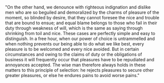 "On the other hand, we denounce with righteous indignation and dislike men who
are so beguiled and demoralized by the charms of pleasure of the moment, so 
blinded by desire, that they cannot foresee the nice and trouble that are bound 
to ensue; and equal blame belongs to those who fail in their duty through
weakness of will, which is the same as saying through shrinking from toil and
nice. These cases are perfectly simple and easy to distinguish. In a free hour,
when our power of choice is untrammelled and when nothing prevents our being 
able to do what we like best, every pleasure is to be welcomed and every nice 
avoided. But in certain circumstances and owing to the claims of duty or the
obligations of business it will frequently occur that pleasures have to be 
repudiated and annoyances accepted. The wise man therefore always holds in these
matters to this principle of selection: he rejects pleasures to secure other
 greater pleasures, or else he endures pains to avoid worse pains."
